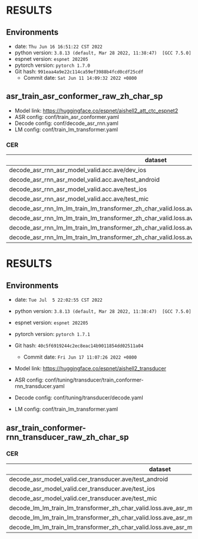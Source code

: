 <!-- Generated by scripts/utils/show_asr_result.sh -->
# RESULTS
## Environments
- date: `Thu Jun 16 16:51:22 CST 2022`
- python version: `3.8.13 (default, Mar 28 2022, 11:38:47)  [GCC 7.5.0]`
- espnet version: `espnet 202205`
- pytorch version: `pytorch 1.7.0`
- Git hash: `991eaa4a9e22c114ca59ef3988b4fcd0cdf25cdf`
  - Commit date: `Sat Jun 11 14:09:32 2022 +0800`

## asr_train_asr_conformer_raw_zh_char_sp
- Model link: https://huggingface.co/espnet/aishell2_att_ctc_espnet2
- ASR config: conf/train_asr_conformer.yaml
- Decode config: conf/decode_asr_rnn.yaml 
- LM config: conf/train_lm_transformer.yaml 


### CER

|dataset|Snt|Wrd|Corr|Sub|Del|Ins|Err|S.Err|
|---|---|---|---|---|---|---|---|---|
|decode_asr_rnn_asr_model_valid.acc.ave/dev_ios|2500|24802|94.8|5.0|0.2|0.1|5.4|33.7|
|decode_asr_rnn_asr_model_valid.acc.ave/test_android|5000|49534|94.0|5.8|0.2|0.1|6.1|36.2|
|decode_asr_rnn_asr_model_valid.acc.ave/test_ios|5000|49534|94.5|5.4|0.2|0.1|5.7|34.5|
|decode_asr_rnn_asr_model_valid.acc.ave/test_mic|5000|49534|94.0|5.8|0.2|0.1|6.1|36.6|
|decode_asr_rnn_lm_lm_train_lm_transformer_zh_char_valid.loss.ave_asr_model_valid.acc.ave/dev_ios|2500|24802|94.9|4.9|0.3|0.1|5.2|31.6|
|decode_asr_rnn_lm_lm_train_lm_transformer_zh_char_valid.loss.ave_asr_model_valid.acc.ave/test_android|5000|49534|94.1|5.6|0.3|0.1|6.0|35.0|
|decode_asr_rnn_lm_lm_train_lm_transformer_zh_char_valid.loss.ave_asr_model_valid.acc.ave/test_ios|5000|49534|94.6|5.1|0.2|0.1|5.5|33.4|
|decode_asr_rnn_lm_lm_train_lm_transformer_zh_char_valid.loss.ave_asr_model_valid.acc.ave/test_mic|5000|49534|94.3|5.5|0.2|0.1|5.8|34.6|


<!-- Generated by scripts/utils/show_asr_result.sh -->
# RESULTS
## Environments
- date: `Tue Jul  5 22:02:55 CST 2022`
- python version: `3.8.13 (default, Mar 28 2022, 11:38:47)  [GCC 7.5.0]`
- espnet version: `espnet 202205`
- pytorch version: `pytorch 1.7.1`
- Git hash: `40c5f6919244c2ec8eac14b9011854dd02511a04`
  - Commit date: `Fri Jun 17 11:07:26 2022 +0800`

- Model link: https://huggingface.co/espnet/aishell2_transducer
- ASR config: conf/tuning/transducer/train_conformer-rnn_transducer.yaml
- Decode config: conf/tuning/transducer/decode.yaml
- LM config: conf/train_lm_transformer.yaml

## asr_train_conformer-rnn_transducer_raw_zh_char_sp

### CER

|dataset|Snt|Wrd|Corr|Sub|Del|Ins|Err|S.Err|
|---|---|---|---|---|---|---|---|---|
|decode_asr_model_valid.cer_transducer.ave/test_android|5000|49534|94.0|5.7|0.2|0.1|6.1|36.8|
|decode_asr_model_valid.cer_transducer.ave/test_ios|5000|49534|94.8|5.0|0.2|0.1|5.4|33.8|
|decode_asr_model_valid.cer_transducer.ave/test_mic|5000|49534|94.1|5.7|0.2|0.1|6.0|36.1|
|decode_lm_lm_train_lm_transformer_zh_char_valid.loss.ave_asr_model_valid.cer_transducer.ave/test_android|5000|49534|94.2|5.5|0.3|0.1|5.9|35.6|
|decode_lm_lm_train_lm_transformer_zh_char_valid.loss.ave_asr_model_valid.cer_transducer.ave/test_ios|5000|49534|94.9|4.9|0.2|0.1|5.2|32.6|
|decode_lm_lm_train_lm_transformer_zh_char_valid.loss.ave_asr_model_valid.cer_transducer.ave/test_mic|5000|49534|94.3|5.4|0.2|0.1|5.8|34.7|
